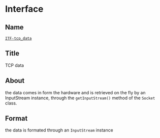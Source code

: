 # Interface

## Name
[`ITF-tcp_data`]()

## Title
TCP data

## About
the data comes in form the hardware and is retrieved on the fly by an InputStream instance, through the
`getInputStream()` method of the `Socket` class.

## Format
the data is formated through an `InputStream` instance

